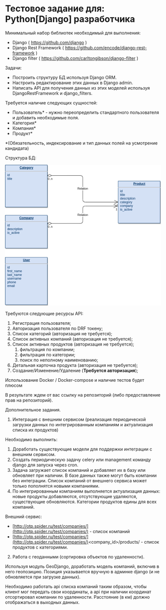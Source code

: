 # Тестовое задание для: Python[Django] разработчика

Минимальный набор библиотек необходимый для выполнения:



*   Django ( https://github.com/django )
*   Django Rest Framework ( https://github.com/encode/django-rest-framework )
*   Django filter ( https://github.com/carltongibson/django-filter )

Задачи:



*   Построить структуру БД используя Django ORM.
*   Настроить редактирование этих данных в Django admin.
*   Написать API для получения данных из этих моделей используя DjangoRestFramework и django_filters.

Требуется наличие следующих сущностей:



*   Пользователь* - нужно переопределить стандартного пользователя и добавить необходимые поля.
*   Категория*
*   Компания*
*   Продукт*

*(Обязательность, индексирование и тип данных полей на усмотрение кандидата)



Структура БД:

![alt_text](СхемаБД.png "image_tooltip")


Требуются следующие ресурсы API:



1. Регистрация пользователя;
2. Авторизация пользователя по DRF токену;
3. Список категорий (авторизация не требуется);
4. Список активных компаний (авторизация не требуется);
5. Список активных продуктов (авторизация не требуется);
    1. фильтрация по компании;
    2. фильтрация по категории;
    3. поиск по неполному наименованию;
6. Детальная карточка продукта (авторизация не требуется);
7. Создание/Изменение/Удаление (**Требуется авторизация**);

Использование Docker / Docker-compose и наличие тестов будет плюсом

В результате ждем от вас ссылку на репозиторий (либо предоставление прав на репозиторий).

Дополнительное задания.



1. Интеграция с внешним сервисом (реализация периодической загрузки данных по интегрированным компаниям и актуализация списка их продуктов)

Необходимо выполнить:



1. Доработать существующие модели для поддержки интеграции с внешним сервисом.
2. Создать периодическую задачу celery или management команду django для запуска через cron.
3. Задача загружает список компаний и добавляет их в базу или обновляет при наличии. В базе данных также могут быть компании без интеграции. Список компаний от внешнего сервиса может только пополнятся новыми компаниями.
4. По интегрированным компаниям выполняется актуализация данных: новые продукты добавляются, отсутствующие удаляются, существующие обновляются. Категории продуктов едины для всех компаний.

Внешний сервис: 



*   [http://otp.spider.ru/test/companies/](http://otp.spider.ru/test/companies/) - список компаний
*   [http://otp.spider.ru/test/companies/](http://otp.spider.ru/test/companies/)<company_id>/products/ - список продуктов с категориями.

	



2. Работа с геоданными (сортировка объектов по удаленности).

Используя модуль GeoDjango, доработать модель компаний, включив в него геопозицию. Позиция указывается вручную в админке django (и не обновляется при загрузке данных). 

Необходимо работать api списка компаний таким образом, чтобы клиент мог передать свои координаты, а api при наличии координат отсортировал компании по удаленности. Расстояние (в км) должно отображаться в выходных данных.
